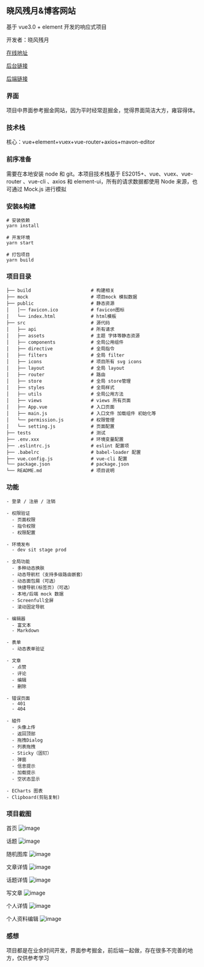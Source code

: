 ## 晓风残月&博客网站

基于 vue3.0 + element 开发的响应式项目

开发者：晓风残月

[在线地址](https://vaegin.top/blogFront)

[后台链接](https://github.com/vaeGin8080/blog-admin)

[后端链接](https://github.com/vaeGin8080/blog-admin-back)

### 界面

项目中界面参考掘金网站，因为平时经常逛掘金，觉得界面简洁大方，雍容得体。

### 技术栈

核心：vue+element+vuex+vue-router+axios+mavon-editor

### 前序准备

需要在本地安装 node 和 git。本项目技术栈基于 ES2015+、vue、vuex、vue-router 、vue-cli 、axios 和 element-ui，所有的请求数据都使用 Node 来源，也可通过 Mock.js 进行模拟

### 安装&构建

```
# 安装依赖
yarn install

# 开发环境
yarn start

# 打包项目
yarn build
```

### 项目目录

```
├── build                      # 构建相关
├── mock                       # 项目mock 模拟数据
├── public                     # 静态资源
│   │── favicon.ico            # favicon图标
│   └── index.html             # html模板
├── src                        # 源代码
│   ├── api                    # 所有请求
│   ├── assets                 # 主题 字体等静态资源
│   ├── components             # 全局公用组件
│   ├── directive              # 全局指令
│   ├── filters                # 全局 filter
│   ├── icons                  # 项目所有 svg icons
│   ├── layout                 # 全局 layout
│   ├── router                 # 路由
│   ├── store                  # 全局 store管理
│   ├── styles                 # 全局样式
│   ├── utils                  # 全局公用方法
│   ├── views                  # views 所有页面
│   ├── App.vue                # 入口页面
│   ├── main.js                # 入口文件 加载组件 初始化等
│   └── permission.js          # 权限管理
│   └── setting.js             # 页面配置
├── tests                      # 测试
├── .env.xxx                   # 环境变量配置
├── .eslintrc.js               # eslint 配置项
├── .babelrc                   # babel-loader 配置
├── vue.config.js              # vue-cli 配置
└── package.json               # package.json
└── README.md                  # 项目说明
```

### 功能

```
- 登录 / 注册 / 注销

- 权限验证
  - 页面权限
  - 指令权限
  - 权限配置

- 环境发布
  - dev sit stage prod

- 全局功能
  - 多种动态换肤
  - 动态导航栏（支持多级路由嵌套）
  - 动态面包屑（可选）
  - 快捷导航(标签页)（可选）
  - 本地/后端 mock 数据
  - Screenfull全屏
  - 滚动固定导航

- 编辑器
  - 富文本
  - Markdown

- 表单
  - 动态表单验证

- 文章
  - 点赞
  - 评论
  - 编辑
  - 删除

- 错误页面
  - 401
  - 404

- 組件
  - 头像上传
  - 返回顶部
  - 拖拽Dialog
  - 列表拖拽
  - Sticky（固钉）
  - 弹窗
  - 信息提示
  - 加载提示
  - 空状态显示

- ECharts 图表
- Clipboard(剪贴复制)
```

### 项目截图

首页
![image](https://vaegin.top/img/web-01.png)

话题
![image](https://vaegin.top/img/web-02.png)

随机图库
![image](https://vaegin.top/img/web-03.png)

文章详情
![image](https://vaegin.top/img/web-04.png)

话题详情
![image](https://vaegin.top/img/web-05.png)

写文章
![image](https://vaegin.top/img/web-06.png)

个人详情
![image](https://vaegin.top/img/web-07.png)

个人资料编辑
![image](https://vaegin.top/img/web-08.png)

### 感想

项目都是在业余时间开发，界面参考掘金，前后端一起做，存在很多不完善的地方，仅供参考学习
